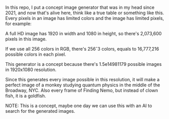 In this repo, I put a concept image generator that was in my head since 2021, and now that's alive here, think like a true table or something like this.
Every pixels in an image has limited colors and the image has limited pixels, for example:

A full HD image has 1920 in width and 1080 in height, so there's 2,073,600 pixels in this image.

If we use all 256 colors in RGB, there's 256ˆ3 colors, equals to 16,777,216 possible colors in each pixel.

This generator is a concept because there's 1.5e14981179 possible images in 1920x1080 resolution.

Since this generates every image possible in this resolution, it will make a perfect image of a monkey studying quantum physics in the middle of the Broadway, NYC. Also every frame of Finding Nemo, but instead of clown fish, it is a goldfish.

NOTE: This is a concept, maybe one day we can use this with an AI to search for the generated images.
